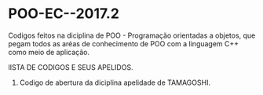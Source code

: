 # POO-EC--2017.2
Codigos feitos na diciplina de POO - Programação orientadas a objetos, que pegam todos as aréas de  conhecimento de POO com
a linguagem C++ como meio de aplicação.

lISTA DE CODIGOS E SEUS APELIDOS.
1. Codigo de abertura da diciplina apelidade de TAMAGOSHI.
